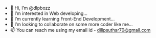 - 👋 Hi, I’m @dlpbozz
- 👀 I’m interested in Web developing...
- 🌱 I’m currently learning Front-End Development...
- 💞️ I’m looking to collaborate on some more coder like me...
- 📫 You can reach me using my email id - dilipsuthar70@gmail.com

<!---
dlpbozz/dlpbozz is a ✨ special ✨ repository because its `README.md` (this file) appears on your GitHub profile.
You can click the Preview link to take a look at your changes.
--->
